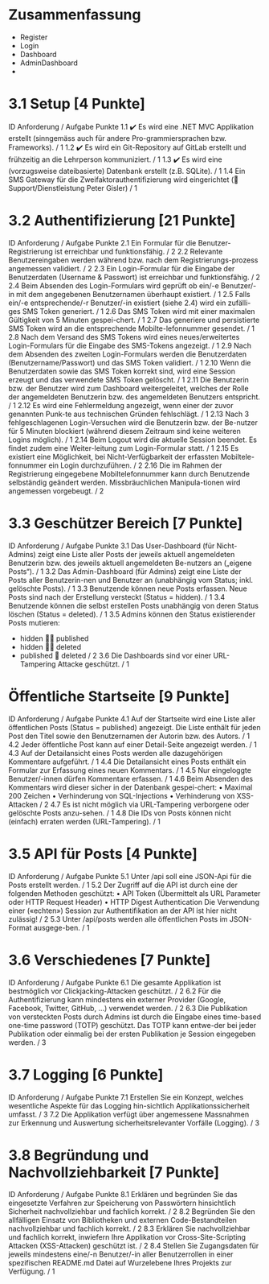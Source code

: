 # Zusammenfassung

- Register
- Login
- Dashboard
- AdminDashboard
- 

# 3.1 Setup [4 Punkte]

ID Anforderung / Aufgabe Punkte
1.1 ✔️ Es wird eine .NET MVC Applikation erstellt (sinngemäss auch für andere Pro-grammiersprachen bzw. Frameworks). / 1
1.2 ✔️ Es wird ein Git-Repository auf GitLab erstellt und frühzeitig an die Lehrperson kommuniziert. / 1
1.3 ✔️ Es wird eine (vorzugsweise dateibasierte) Datenbank erstellt (z.B. SQLite). / 1
1.4 Ein SMS Gateway für die Zweifaktorauthentifizierung wird eingerichtet ( Support/Dienstleistung Peter Gisler) / 1

# 3.2 Authentifizierung [21 Punkte]

ID Anforderung / Aufgabe Punkte
2.1 Ein Formular für die Benutzer-Registrierung ist erreichbar und funktionsfähig. / 2
2.2 Relevante Benutzereingaben werden während bzw. nach dem Registrierungs-prozess angemessen validiert. / 2
2.3 Ein Login-Formular für die Eingabe der Benutzerdaten (Username & Passwort) ist erreichbar und funktionsfähig. / 2
2.4 Beim Absenden des Login-Formulars wird geprüft ob ein/-e Benutzer/-in mit dem angegebenen Benutzernamen überhaupt existiert. / 1
2.5 Falls ein/-e entsprechende/-r Benutzer/-in existiert (siehe 2.4) wird ein zufälli-ges SMS Token generiert. / 1
2.6 Das SMS Token wird mit einer maximalen Gültigkeit von 5 Minuten gespei-chert. / 1
2.7 Das generiere und persistierte SMS Token wird an die entsprechende Mobilte-lefonnummer gesendet. / 1
2.8 Nach dem Versand des SMS Tokens wird eines neues/erweitertes Login-Formulars für die Eingabe des SMS-Tokens angezeigt. / 1
2.9 Nach dem Absenden des zweiten Login-Formulars werden die Benutzerdaten (Benutzername/Passwort) und das SMS Token validiert. / 1
2.10 Wenn die Benutzerdaten sowie das SMS Token korrekt sind, wird eine Session erzeugt und das verwendete SMS Token gelöscht. / 1
2.11 Die Benutzerin bzw. der Benutzer wird zum Dashboard weitergeleitet, welches der Rolle der angemeldeten Benutzerin bzw. des angemeldeten Benutzers entspricht. / 1
2.12 Es wird eine Fehlermeldung angezeigt, wenn einer der zuvor genannten Punk-te aus technischen Gründen fehlschlägt. / 1
2.13 Nach 3 fehlgeschlagenen Login-Versuchen wird die Benutzerin bzw. der Be-nutzer für 5 Minuten blockiert (während diesem Zeitraum sind keine weiteren Logins möglich). / 1
2.14 Beim Logout wird die aktuelle Session beendet. Es findet zudem eine Weiter-leitung zum Login-Formular statt. / 1
2.15 Es existiert eine Möglichkeit, bei Nicht-Verfügbarkeit der erfassten Mobiltele-fonnummer ein Login durchzuführen. / 2
2.16 Die im Rahmen der Registrierung eingegebene Mobiltelefonnummer kann durch Benutzende selbständig geändert werden. Missbräuchlichen Manipula-tionen wird angemessen vorgebeugt. / 2

# 3.3 Geschützer Bereich [7 Punkte]

ID Anforderung / Aufgabe Punkte
3.1 Das User-Dashboard (für Nicht-Admins) zeigt eine Liste aller Posts der jeweils aktuell angemeldeten Benutzerin bzw. des jeweils aktuell angemeldeten Be-nutzers an („eigene Posts“). / 1
3.2 Das Admin-Dashboard (für Admins) zeigt eine Liste der Posts aller Benutzerin-nen und Benutzer an (unabhängig vom Status; inkl. gelöschte Posts). / 1
3.3 Benutzende können neue Posts erfassen. Neue Posts sind nach der Erstellung versteckt (Status = hidden). / 1
3.4 Benutzende können die selbst erstellen Posts unabhängig von deren Status löschen (Status = deleted). / 1
3.5 Admins können den Status existierender Posts mutieren:

- hidden  published
- hidden  deleted
- published  deleted / 2
  3.6 Die Dashboards sind vor einer URL-Tampering Attacke geschützt. / 1

# Öffentliche Startseite [9 Punkte]

ID Anforderung / Aufgabe Punkte
4.1 Auf der Startseite wird eine Liste aller öffentlichen Posts (Status = published) angezeigt. Die Liste enthält für jeden Post den Titel sowie den Benutzernamen der Autorin bzw. des Autors. / 1
4.2 Jeder öffentliche Post kann auf einer Detail-Seite angezeigt werden. / 1
4.3 Auf der Detailansicht eines Posts werden alle dazugehörigen Kommentare aufgeführt. / 1
4.4 Die Detailansicht eines Posts enthält ein Formular zur Erfassung eines neuen Kommentars. / 1
4.5 Nur eingeloggte Benutzer/-innen dürfen Kommentare erfassen. / 1
4.6 Beim Absenden des Kommentars wird dieser sicher in der Datenbank gespei-chert:
• Maximal 200 Zeichen
• Verhinderung von SQL-Injections
• Verhinderung von XSS-Attacken / 2
4.7 Es ist nicht möglich via URL-Tampering verborgene oder gelöschte Posts anzu-sehen. / 1
4.8 Die IDs von Posts können nicht (einfach) erraten werden (URL-Tampering). / 1

# 3.5 API für Posts [4 Punkte]

ID Anforderung / Aufgabe Punkte
5.1 Unter /api soll eine JSON-Api für die Posts erstellt werden. / 1
5.2 Der Zugriff auf die API ist durch eine der folgenden Methoden geschützt:
• API Token (Übermittelt als URL Parameter oder HTTP Request Header)
• HTTP Digest Authentication
Die Verwendung einer («echten») Session zur Authentifikation an der API ist hier nicht zulässig! / 2
5.3 Unter /api/posts werden alle öffentlichen Posts im JSON-Format ausgege-ben. / 1

# 3.6 Verschiedenes [7 Punkte]

ID Anforderung / Aufgabe Punkte
6.1 Die gesamte Applikation ist bestmöglich vor Clickjacking-Attacken geschützt. / 2
6.2 Für die Authentifizierung kann mindestens ein externer Provider (Google, Facebook, Twitter, GitHub, …) verwendet werden. / 2
6.3 Die Publikation von versteckten Posts durch Admins ist durch die Eingabe eines time-based one-time password (TOTP) geschützt. Das TOTP kann entwe-der bei jeder Publikation oder einmalig bei der ersten Publikation je Session eingegeben werden. / 3

# 3.7 Logging [6 Punkte]

ID Anforderung / Aufgabe Punkte
7.1 Erstellen Sie ein Konzept, welches wesentliche Aspekte für das Logging hin-sichtlich Applikationssicherheit umfasst. / 3
7.2 Die Applikation verfügt über angemessene Massnahmen zur Erkennung und Auswertung sicherheitsrelevanter Vorfälle (Logging). / 3

# 3.8 Begründung und Nachvollziehbarkeit [7 Punkte]

ID Anforderung / Aufgabe Punkte
8.1 Erklären und begründen Sie das eingesetzte Verfahren zur Speicherung von Passwörtern hinsichtlich Sicherheit nachvollziehbar und fachlich korrekt. / 2
8.2 Begründen Sie den allfälligen Einsatz von Bibliotheken und externen Code-Bestandteilen nachvollziehbar und fachlich korrekt. / 2
8.3 Erklären Sie nachvollziehbar und fachlich korrekt, inwiefern Ihre Applikation vor Cross-Site-Scripting Attacken (XSS-Attacken) geschützt ist. / 2
8.4 Stellen Sie Zugangsdaten für jeweils mindestens eine/-n Benutzer/-in aller Benutzerrollen in einer spezifischen README.md Datei auf Wurzelebene Ihres Projekts zur Verfügung. / 1
